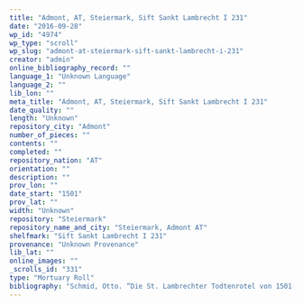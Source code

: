 ```yaml
---
title: "Admont, AT, Steiermark, Sift Sankt Lambrecht I 231"
date: "2016-09-28"
wp_id: "4974"
wp_type: "scroll"
wp_slug: "admont-at-steiermark-sift-sankt-lambrecht-i-231"
creator: "admin"
online_bibliography_record: ""
language_1: "Unknown Language"
language_2: ""
lib_lon: ""
meta_title: "Admont, AT, Steiermark, Sift Sankt Lambrecht I 231"
date_quality: ""
length: "Unknown"
repository_city: "Admont"
number_of_pieces: ""
contents: ""
completed: ""
repository_nation: "AT"
orientation: ""
description: ""
prov_lon: ""
date_start: "1501"
prov_lat: ""
width: "Unknown"
repository: "Steiermark"
repository_name_and_city: "Steiermark, Admont AT"
shelfmark: "Sift Sankt Lambrecht I 231"
provenance: "Unknown Provenance"
lib_lat: ""
online_images: ""
_scrolls_id: "331"
type: "Mortuary Roll"
bibliography: "Schmid, Otto. “Die St. Lambrechter Todtenrotel von 1501-1502.” Studien Und Mittheilungen Aus Dem Benediktiner- Und Dem Cistercienser Orden 10 (1889): 106–18."
---
```



